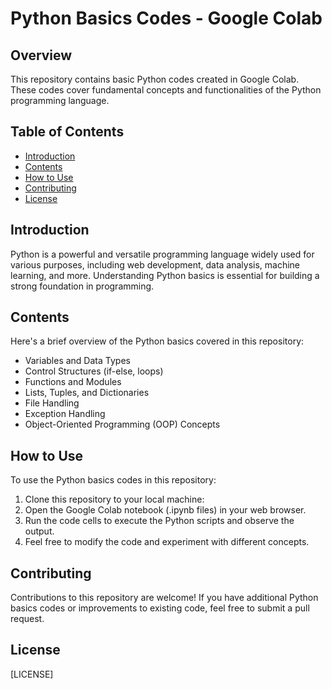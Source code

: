 # Python Basics Codes - Google Colab

## Overview
This repository contains basic Python codes created in Google Colab. These codes cover fundamental concepts and functionalities of the Python programming language.

## Table of Contents
- [Introduction](#introduction)
- [Contents](#contents)
- [How to Use](#how-to-use)
- [Contributing](#contributing)
- [License](#license)

## Introduction
Python is a powerful and versatile programming language widely used for various purposes, including web development, data analysis, machine learning, and more. Understanding Python basics is essential for building a strong foundation in programming.

## Contents
Here's a brief overview of the Python basics covered in this repository:
- Variables and Data Types
- Control Structures (if-else, loops)
- Functions and Modules
- Lists, Tuples, and Dictionaries
- File Handling
- Exception Handling
- Object-Oriented Programming (OOP) Concepts

## How to Use
To use the Python basics codes in this repository:
1. Clone this repository to your local machine:
2. Open the Google Colab notebook (.ipynb files) in your web browser.
3. Run the code cells to execute the Python scripts and observe the output.
4. Feel free to modify the code and experiment with different concepts.

## Contributing
Contributions to this repository are welcome! If you have additional Python basics codes or improvements to existing code, feel free to submit a pull request.

## License
[LICENSE]

